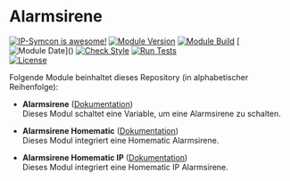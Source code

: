 # Alarmsirene

[![IP-Symcon is awesome!](https://img.shields.io/badge/IP--Symcon-6.1-blue.svg)](https://www.symcon.de)
[![Module Version](https://img.shields.io/badge/Module_Version-8.0-blue.svg)]()
[![Module Build](https://img.shields.io/badge/Module_Build-1-blue.svg)]()
[![Module Date](https://img.shields.io/badge/Module_Date-20230626_(26.06.2023)-blue.svg)]()  
[![Check Style](https://github.com/ubittner/Alarmsirene/workflows/Check%20Style/badge.svg)](https://github.com/ubittner/Alarmsirene/actions)
[![Run Tests](https://github.com/ubittner/Alarmsirene/workflows/Run%20Tests/badge.svg)](https://github.com/ubittner/Alarmsirene/actions)  
[![License](https://img.shields.io/badge/License-CC%20BY--NC--SA%204.0-green.svg)](https://creativecommons.org/licenses/by-nc-sa/4.0/)

Folgende Module beinhaltet dieses Repository (in alphabetischer Reihenfolge):

- __Alarmsirene__ ([Dokumentation](Alarmsirene))  
  Dieses Modul schaltet eine Variable, um eine Alarmsirene zu schalten.

- __Alarmsirene Homematic__ ([Dokumentation](AlarmsireneHomematic))  
  Dieses Modul integriert eine Homematic Alarmsirene.

- __Alarmsirene Homematic IP__ ([Dokumentation](AlarmsireneHomematicIP))  
  Dieses Modul integriert eine Homematic IP Alarmsirene.
